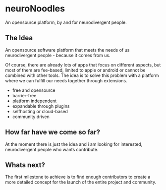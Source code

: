 # neuroNoodles
An opensource platform, by and for neurodivergent people. 

## The Idea
An opensource software platform that meets the needs of us neurodivergent people - because it comes from us. 

Of course, there are already lots of apps that focus on different aspects, but most of them are fee-based, limited to apple or android or cannot be combined with other tools. The idea is to solve this problem with a platform where we can fulfill our needs together through extensions. 

* free and opensource
* barrier-free
* platform independent
* expandable through plugins
* selfhosting or cloud-based 
* community driven

## How far have we come so far? 
At the moment there is just the idea and i am looking for interested, neurodivergent people who wants contribute. 

## Whats next? 
The first milestone to achieve is to find enough contributors to create a more detailed concept for the launch of the entire project and community. 

